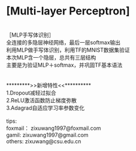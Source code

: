 [Multi-layer Perceptron]
=====
<br>
          ［MLP手写体识别］<br>
全连接的多隐层神经网络，最后一层softmax输出<br>
利用MLP做手写体识别，利用TF的MNIST数据集验证<br>
本次MLP含一个隐层，总共有三层结构<br>
主要是为验证MLP＋softmax，并巩固TF基本语法<br>
<br>
<br>
*********>>新增特性<<**********<br>
1.Dropout减轻过拟合<br>
2.ReLU激活函数防止梯度弥散<br>
3.Adagrad自适应学习率参数变化<br>
<br>
tips:<br>
foxmail：  zixuwang1997@foxmail.com<br>
gamil:     zixuwang1997@gmail.com<br>
others:    zixuwang@csu.edu.cn<br>
